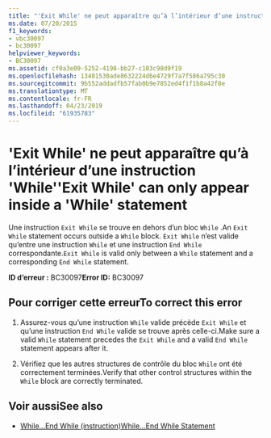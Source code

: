 ```yaml
---
title: "'Exit While' ne peut apparaître qu’à l’intérieur d’une instruction 'While'"
ms.date: 07/20/2015
f1_keywords:
- vbc30097
- bc30097
helpviewer_keywords:
- BC30097
ms.assetid: cf0a3e09-5252-4198-bb27-c103c98d9f19
ms.openlocfilehash: 13481530ade8632224d6e4729f7a7f586a795c30
ms.sourcegitcommit: 9b552addadfb57fab0b9e7852ed4f1f1b8a42f8e
ms.translationtype: MT
ms.contentlocale: fr-FR
ms.lasthandoff: 04/23/2019
ms.locfileid: "61935783"
---
```

# <a name="exit-while-can-only-appear-inside-a-while-statement"></a><span data-ttu-id="c430a-102">'Exit While' ne peut apparaître qu’à l’intérieur d’une instruction 'While'</span><span class="sxs-lookup"><span data-stu-id="c430a-102">'Exit While' can only appear inside a 'While' statement</span></span>
<span data-ttu-id="c430a-103">Une instruction `Exit While` se trouve en dehors d’un bloc `While` .</span><span class="sxs-lookup"><span data-stu-id="c430a-103">An `Exit While` statement occurs outside a `While` block.</span></span> <span data-ttu-id="c430a-104">`Exit While` n’est valide qu’entre une instruction `While` et une instruction `End While` correspondante.</span><span class="sxs-lookup"><span data-stu-id="c430a-104">`Exit While` is valid only between a `While` statement and a corresponding `End While` statement.</span></span>  
  
 <span data-ttu-id="c430a-105">**ID d’erreur :** BC30097</span><span class="sxs-lookup"><span data-stu-id="c430a-105">**Error ID:** BC30097</span></span>  
  
## <a name="to-correct-this-error"></a><span data-ttu-id="c430a-106">Pour corriger cette erreur</span><span class="sxs-lookup"><span data-stu-id="c430a-106">To correct this error</span></span>  
  
1. <span data-ttu-id="c430a-107">Assurez-vous qu’une instruction `While` valide précède `Exit While` et qu’une instruction `End While` valide se trouve après celle-ci.</span><span class="sxs-lookup"><span data-stu-id="c430a-107">Make sure a valid `While` statement precedes the `Exit While` and a valid `End While` statement appears after it.</span></span>  
  
2. <span data-ttu-id="c430a-108">Vérifiez que les autres structures de contrôle du bloc `While` ont été correctement terminées.</span><span class="sxs-lookup"><span data-stu-id="c430a-108">Verify that other control structures within the `While` block are correctly terminated.</span></span>  
  
## <a name="see-also"></a><span data-ttu-id="c430a-109">Voir aussi</span><span class="sxs-lookup"><span data-stu-id="c430a-109">See also</span></span>

- [<span data-ttu-id="c430a-110">While...End While (instruction)</span><span class="sxs-lookup"><span data-stu-id="c430a-110">While...End While Statement</span></span>](../../visual-basic/language-reference/statements/while-end-while-statement.md)
